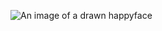 ![An image of a drawn happyface](https://ih1.redbubble.net/image.375572433.2508/st,small,507x507-pad,600x600,f8f8f8.jpg)
